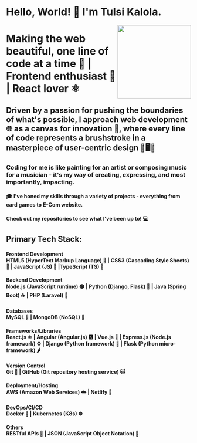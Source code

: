 
# Hello, World! 👋 I'm Tulsi Kalola.

<img align='right' src='https://media4.giphy.com/media/M9kgjEsLG6LMbYC9dl/giphy.gif?cid=ecf05e47dwh0oi8w4y09qd6c8lso3i0540zo9hs8dhfmxb28&ep=v1_gifs_related&rid=giphy.gif&ct=g' width='200'>

#  Making the web beautiful, one line of code at a time 🌈 | Frontend enthusiast 🌟 | React lover ⚛️

## Driven by a passion for pushing the boundaries of what's possible, I approach web development 🌐 as a canvas for innovation 🎨, where every line of code represents a brushstroke in a masterpiece of user-centric design 🚀🖥️🌟

### Coding for me is like painting for an artist or composing music for a musician - it's my way of creating, expressing, and most importantly, impacting.

#### 🎓 I've honed my skills through a variety of projects - everything from card games to E-Com website.  


#### Check out my repositories to see what I've been up to! 💻

## **Primary Tech Stack:**<br>
#### **Frontend Development**<br> HTML5 (HyperText Markup Language) 🧱 | CSS3 (Cascading Style Sheets) 🎨 | JavaScript (JS) 📜 |TypeScript (TS) 🔄<br>
#### **Backend Development**<br> Node.js (JavaScript runtime) 🟢 | Python (Django, Flask) 🐍 | Java (Spring Boot) ☕ | PHP (Laravel) 🐘<br>
#### **Databases**<br> MySQL 🐬 | MongoDB (NoSQL) 🍃<br>
#### **Frameworks/Libraries**<br> React.js ⚛️ | Angular (Angular.js) 🅰️ | Vue.js 🖖 | Express.js (Node.js framework) ⚙️ | Django (Python framework) 🐍 | Flask (Python micro-framework) 🌶️<br>
#### **Version Control**<br> Git 🐙 | GitHub (Git repository hosting service) 🐱<br>
#### **Deployment/Hosting**<br> AWS (Amazon Web Services) ☁️ | Netlify 🚀<br>
#### **DevOps/CI/CD**<br> Docker 🐳 | Kubernetes (K8s) ☸️<br>
#### **Others**<br> RESTful APIs 🔄 | JSON (JavaScript Object Notation) 📝<br>

